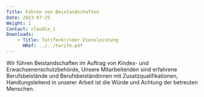 ```yaml
---
Title: Führen von Beistandschaften
Date: 2023-07-25
Weight: 1
Contact: claudia_1
Downloads: 
    - Title: Tarife<br/>der Diensleistung
      HRef: ../../tarife.pdf
---
```

Wir führen Beistandschaften im Auftrag von Kindes- und Erwachsenenschutzbehörde,  Unsere Mitarbeitenden sind erfahrene Berufsbeistände und Berufsbeiständinnen mit Zusatzqualifikationen, 
Handlungsleitend in unserer Arbeit ist die Würde und Achtung der betreuten Menschen.